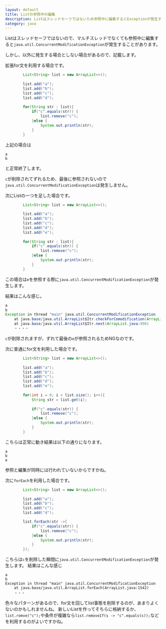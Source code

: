 ```yaml
---
layout: default
title: Listの参照中の編集
description: Listはスレッドセーフではないため参照中に編集するとExceptionが発生することがあります。その現象について記載します。
category: java
---
```


Listはスレッドセーフではないので、マルチスレッドでなくても参照中に編集すると`java.util.ConcurrentModificationException`が発生することがあります。

しかし、以外に発生する場合としない場合があるので、記載します。

拡張for文を利用する場合です。
```Java
        List<String> list = new ArrayList<>();
        
        list.add("a");
        list.add("b");
        list.add("c");
        list.add("d");
        
        for(String str : list){
        	if("c".equals(str)) {
        		list.remove("c");
        	}else {
            	System.out.println(str);
        	}
        }
```

上記の場合は
```
a
b
```
と正常終了します。

`c`が削除されてずれるため、最後に参照されないので`java.util.ConcurrentModificationException`は発生しません。

次にListの一つを足した場合です。
```Java
        List<String> list = new ArrayList<>();
        
        list.add("a");
        list.add("b");
        list.add("c");
        list.add("d");
        list.add("e");
        
        for(String str : list){
        	if("c".equals(str)) {
        		list.remove("c");
        	}else {
            	System.out.println(str);
        	}
        }
```



この場合は`e`を参照する際に`java.util.ConcurrentModificationException`が発生します。

結果はこんな感じ。
```Java
a
b
Exception in thread "main" java.util.ConcurrentModificationException
	at java.base/java.util.ArrayList$Itr.checkForComodification(ArrayList.java:1042)
	at java.base/java.util.ArrayList$Itr.next(ArrayList.java:996)
    ・・・・
```

`c`が削除されますが、ずれて最後の`e`が参照されるためNGなのです。

次に普通にfor文を利用した場合です。
```Java
        List<String> list = new ArrayList<>();
        
        list.add("a");
        list.add("b");
        list.add("c");
        list.add("d");
        list.add("e");
        
        for(int i = 0; i < list.size(); i++){
        	String str = list.get(i);
        	
        	if("c".equals(str)) {
        		list.remove("c");
        	}else {
            	System.out.println(str);
        	}
        }
```
こちらは正常に動き結果は以下の通りになります。
```
a
b
e
```
参照と編集が同時には行われていないからですかね。

次に`forEach`を利用した場合です。
```Java
        List<String> list = new ArrayList<>();
        
        list.add("a");
        list.add("b");
        list.add("c");
        list.add("d");

        list.forEach(str ->{
        	if("c".equals(str)) {
        		list.remove("c");
        	}else {
            	System.out.println(str);
        	}
        });
```

こちらは`c`を削除した瞬間に`java.util.ConcurrentModificationException`が発生します。
結果はこんな感じ
```
a
b
Exception in thread "main" java.util.ConcurrentModificationException
	at java.base/java.util.ArrayList.forEach(ArrayList.java:1542)
    ・・・
```

色々なパターンがあるので、for文を回してlist事態を削除するのが、あまりよくないのかもしれませんね。
新しいListを作ってそちらに格納するか、
`list.romve("c");`や条件が複雑なら`list.removeIf(s -> "c".equals(s));`などを利用するのがよいですかね。